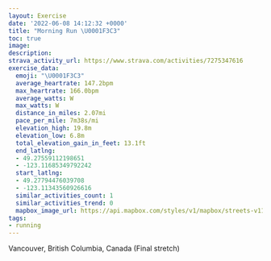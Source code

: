 ```yaml
---
layout: Exercise
date: '2022-06-08 14:12:32 +0000'
title: "Morning Run \U0001F3C3"
toc: true
image:
description:
strava_activity_url: https://www.strava.com/activities/7275347616
exercise_data:
  emoji: "\U0001F3C3"
  average_heartrate: 147.2bpm
  max_heartrate: 166.0bpm
  average_watts: W
  max_watts: W
  distance_in_miles: 2.07mi
  pace_per_mile: 7m38s/mi
  elevation_high: 19.8m
  elevation_low: 6.8m
  total_elevation_gain_in_feet: 13.1ft
  end_latlng:
  - 49.27559112198651
  - -123.11685349792242
  start_latlng:
  - 49.27794476039708
  - -123.11343560926616
  similar_activities_count: 1
  similar_activities_trend: 0
  mapbox_image_url: https://api.mapbox.com/styles/v1/mapbox/streets-v11/static/path-5+787af2-1.0(crwkH~qlnVl%40~%40f%40%5ERTr%40jAl%40pA~%40pCNP%3FEBCR%3Fr%40r%40l%40~%40x%40lBLND%40NIXa%40t%40cB%40MLQx%40%7BAzAeCXQzBe%40RO%60%40a%40%60%40QFKBa%40I_BIi%40Mg%40q%40%7BA_%40qAQe%40aAgBo%40u%40u%40cCMQWOCEC_%40As%40CQMSIE_%40GKGAUDy%40C%5BQWm%40c%40WIq%40KQGOQEMEi%40JyC%3FsBF%5B%60%40u%40F%5B%40O%3FmDAuAD%7DC%3FuCAUC%7CAC~DGvB%3Fz%40EnA%3F%60AE%5ESt%40GZA%5CD~%40MpAAdA%40%60%40Jh%40Vb%40RLr%40L%60%40Lr%40z%40DXBx%40JHZJHPD%5E%3Ff%40BPNT%5Eh%40f%40xARb%40v%40%60A%5C%60Ap%40pATXDHf%40rCNxBVr%40f%40lAJf%40IrAB~%40%3FbCGTe%40v%40MPMFUGQOGQKg%40C%5DF_AAm%40Ea%40Sg%40MOIC%7BAS%5DRg%40PS%40a%40IOLOj%40MdAKb%40MRg%40j%40gAtB),pin-s-s+e5b22e(-123.11344,49.27794),pin-s-f+89ae00(-123.11686000000003,49.275590000000044)/auto/800x800?access_token=pk.eyJ1Ijoiam9zaGJlY2ttYW4iLCJhIjoiY205eWR2aDd1MWZ6djJrbXc4a3M0bWZleiJ9.XiG9OWkNcZk2QzjJbxLB4A
tags:
- running
---
```




Vancouver, British Columbia, Canada (Final stretch)

